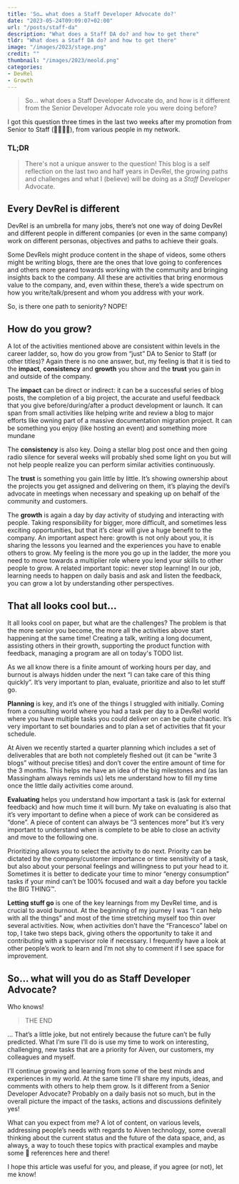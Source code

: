 ```yaml
---
title: 'So… what does a Staff Developer Advocate do?'
date: "2023-05-24T09:09:07+02:00"
url: "/posts/staff-da"
description: "What does a Staff DA do? and how to get there"
tldr: "What does a Staff DA do? and how to get there"
image: "/images/2023/stage.png"
credit: ""
thumbnail: "/images/2023/meold.png"
categories:
- DevRel
- Growth
---
```


> So… what does a Staff Developer Advocate do, and how is it different from the Senior Developer Advocate role you were doing before?

I got this question three times in the last two weeks after my promotion from Senior to Staff (🎉🎉🎉🎉), from various people in my network. 

<!--more-->

### TL;DR 

> There's not a unique answer to the question! This blog is a self reflection on the last two and half years in DevRel, the growing paths and challenges and what I (believe) will be doing as a _Staff_ Developer Advocate.

## Every DevRel is different
DevRel is an umbrella for many jobs, there’s not one way of doing DevRel and different people in different companies (or even in the same company) work on different personas, objectives and paths to achieve their goals.

Some DevRels might produce content in the shape of videos, some others might be writing blogs, there are the ones that love going to conferences and others more geared towards working with the community and bringing insights back to the company. All these are activities that bring enormous value to the company, and, even within these, there’s a wide spectrum on how you write/talk/present and  whom you address with your work.

So, is there one path to seniority? NOPE!

## How do you grow?

A lot of the activities mentioned above are consistent within levels in the career ladder, so, how do you grow from “just” DA to Senior to Staff (or other titles)? Again there is no one answer, but, my feeling is that it is tied to the **impact**, **consistency** and **growth** you show and the **trust** you gain in and outside of the company.

The **impact** can be direct or indirect: it can be a successful series of blog posts, the completion of a big project, the accurate and useful feedback that you give before/during/after a product development or launch. It can span from small activities like helping write and review a blog to major efforts like owning part of a massive documentation migration project. It can be something you enjoy (like hosting an event) and something more mundane

The **consistency** is also key. Doing a stellar blog post once and then going radio silence for several weeks will probably shed some light on you but will not help people realize you can perform similar activities continuously.

The **trust** is something you gain little by little. It’s showing ownership about the projects you get assigned and delivering on them, it’s playing the devil’s advocate in meetings when necessary and speaking up on behalf of the community and customers.


The **growth** is again a day by day activity of studying and interacting with people. Taking responsibility for bigger, more difficult, and sometimes less exciting opportunities, but that it’s clear will give a huge benefit to the company. An important aspect here: growth is not only about you, it is sharing the lessons you learned and the experiences you have to enable others to grow. My feeling is the more you go up in the ladder, the more you need to move towards a multiplier role where you lend your skills to other people to grow. A related important topic: never stop learning! In our job, learning needs to happen on daily basis and ask and listen the feedback, you can grow a lot by understanding other perspectives.

## That all looks cool but…

It all looks cool on paper, but what are the challenges? The problem is that the more senior you become, the more all the activities above start happening at the same time! Creating a talk, writing a long document, assisting others in their growth, supporting the product function with feedback, managing a program are all on today's TODO list.

As we all know there is a finite amount of working hours per day, and burnout is always hidden under the next “I can take care of this thing quickly”. It’s very important to plan, evaluate, prioritize and also to let stuff go.

**Planning** is key, and it’s one of the things I struggled with initially. Coming from a consulting world where you had a task per day to a DevRel world where you have multiple tasks you could deliver on can be quite chaotic. It’s very important to set boundaries and to plan a set of activities that fit your schedule. 

At Aiven we recently started a quarter planning which includes a set of deliverables that are both not completely fleshed out (it can be “write 3 blogs” without precise titles) and don’t cover the entire amount of time for the 3 months. This helps me have an idea of the big milestones and (as Ian Massingham always reminds us) lets me understand how to fill my time once the little daily activities come around.

**Evaluating** helps you understand how important a task is (ask for external feedback) and how much time it will burn. My take on evaluating is also that it’s very important to define when a piece of work can be considered as “done”. A piece of content can always be “3 sentences more” but it’s very important to understand when is complete to be able to close an activity and move to the following one.

Prioritizing allows you to select the activity to do next. Priority can be dictated by the company/customer importance or time sensitivity of a task, but also about your personal feelings and willingness to put your head to it. Sometimes it is better to dedicate your time to minor “energy consumption” tasks if your mind can’t be 100% focused and wait a day before you tackle the BIG THING™.

**Letting stuff go** is one of the key learnings from my DevRel time, and is crucial to avoid burnout. At the beginning of my journey I was “I can help with all the things” and most of the time stretching myself too thin over several activities. Now, when activities don’t have the “Francesco” label on top, I take two steps back, giving others the opportunity to take it and contributing with a supervisor role if necessary. I frequently have a look at other people’s work to learn and I’m not shy to comment if I see space for improvement.

## So… what will you do as Staff Developer Advocate?

Who knows!

> THE END


… That’s a little joke, but not entirely because the future can’t be fully predicted. What I’m sure I’ll do is use my time to work on interesting, challenging, new tasks that are a priority for Aiven, our customers, my colleagues and myself. 

I’ll continue growing and learning from some of the best minds and experiences in my world. At the same time I’ll share my inputs, ideas, and comments with others to help them grow. Is it different from a Senior Developer Advocate? Probably on a daily basis not so much, but in the overall picture the impact of the tasks, actions and discussions definitely yes!

What can you expect from me? A lot of content, on various levels, addressing people’s needs with regards to Aiven technology, some overall thinking about the current status and the future of the data space, and, as always, a way to touch these topics with practical examples and maybe some 🍕 references here and there!

I hope this article was useful for you, and please, if you agree (or not), let me know!
